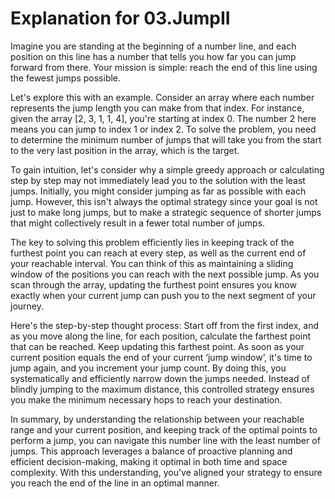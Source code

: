 # Explanation for 03.JumpII

Imagine you are standing at the beginning of a number line, and each position on this line has a number that tells you how far you can jump forward from there. Your mission is simple: reach the end of this line using the fewest jumps possible.

Let's explore this with an example. Consider an array where each number represents the jump length you can make from that index. For instance, given the array [2, 3, 1, 1, 4], you're starting at index 0. The number 2 here means you can jump to index 1 or index 2. To solve the problem, you need to determine the minimum number of jumps that will take you from the start to the very last position in the array, which is the target.

To gain intuition, let's consider why a simple greedy approach or calculating step by step may not immediately lead you to the solution with the least jumps. Initially, you might consider jumping as far as possible with each jump. However, this isn't always the optimal strategy since your goal is not just to make long jumps, but to make a strategic sequence of shorter jumps that might collectively result in a fewer total number of jumps.

The key to solving this problem efficiently lies in keeping track of the furthest point you can reach at every step, as well as the current end of your reachable interval. You can think of this as maintaining a sliding window of the positions you can reach with the next possible jump. As you scan through the array, updating the furthest point ensures you know exactly when your current jump can push you to the next segment of your journey. 

Here's the step-by-step thought process: Start off from the first index, and as you move along the line, for each position, calculate the farthest point that can be reached. Keep updating this farthest point. As soon as your current position equals the end of your current ‘jump window’, it's time to jump again, and you increment your jump count. By doing this, you systematically and efficiently narrow down the jumps needed. Instead of blindly jumping to the maximum distance, this controlled strategy ensures you make the minimum necessary hops to reach your destination.

In summary, by understanding the relationship between your reachable range and your current position, and keeping track of the optimal points to perform a jump, you can navigate this number line with the least number of jumps. This approach leverages a balance of proactive planning and efficient decision-making, making it optimal in both time and space complexity. With this understanding, you've aligned your strategy to ensure you reach the end of the line in an optimal manner.